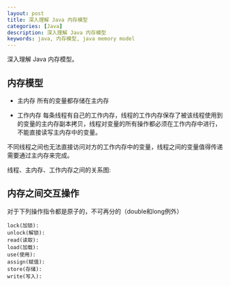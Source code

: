 ```yaml
---
layout: post
title: 深入理解 Java 内存模型
categories: [Java]
description: 深入理解 Java 内存模型
keywords: java, 内存模型, java memory model
---
```


深入理解 Java 内存模型。

## 内存模型
* 主内存
所有的变量都存储在主内存

* 工作内存
每条线程有自己的工作内存，线程的工作内存保存了被该线程使用到的变量的主内存副本拷贝，线程对变量的所有操作都必须在工作内存中进行，不能直接读写主内存中的变量。

不同线程之间也无法直接访问对方的工作内存中的变量，线程之间的变量值得传递需要通过主内存来完成。

线程、主内存、工作内存之间的关系图:
<!-- ![thread-status](http://blog.liuzhudong.com/images/java-thread-status.jpg) -->

## 内存之间交互操作
对于下列操作指令都是原子的，不可再分的（double和long例外）
```
lock(加锁):
unlock(解锁):
read(读取):
load(加载):
use(使用):
assign(赋值):
store(存储):
write(写入):
```

